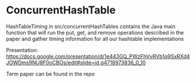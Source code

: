 # ConcurrentHashTable

HashTableTiming in src/concurrentHashTables contains the Java main function that will run the put, get, and remove operations described in the paper and gather timing information for all our hashtable implementations

Presentation: https://docs.google.com/presentation/d/1e443GQ_PWzFhVvRVb1q9SxRXd4JOWDms9NU8F0oCBOs/edit#slide=id.g4718973836_0_10

Term paper can be found in the repo
